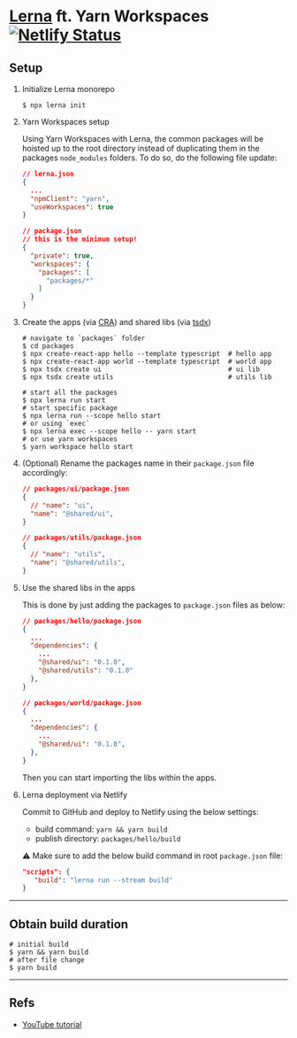 # [Lerna](https://github.com/lerna/lerna) ft. Yarn Workspaces [![Netlify Status](https://api.netlify.com/api/v1/badges/300bb4a0-5111-4b66-8e13-1fca4199f466/deploy-status)](https://app.netlify.com/sites/monorepo-lerna-deploy/deploys)

## Setup

1. Initialize Lerna monorepo

   ```shell
   $ npx lerna init
   ```

2. Yarn Workspaces setup

   Using Yarn Workspaces with Lerna, the common packages will be hoisted up to the root directory instead of duplicating them in the packages `node_modules` folders. To do so, do the following file update:

   ```json
   // lerna.json
   {
     ...
     "npmClient": "yarn",
     "useWorkspaces": true
   }

   // package.json
   // this is the minimum setup!
   {
     "private": true,
     "workspaces": {
       "packages": [
         "packages/*"
       ]
     }
   }
   ```

3. Create the apps (via [CRA](https://github.com/facebook/create-react-app)) and shared libs (via [tsdx](https://github.com/formium/tsdx))

   ```shell
   # navigate to `packages` folder
   $ cd packages
   $ npx create-react-app hello --template typescript  # hello app
   $ npx create-react-app world --template typescript  # world app
   $ npx tsdx create ui                                # ui lib
   $ npx tsdx create utils                             # utils lib

   # start all the packages
   $ npx lerna run start
   # start specific package
   $ npx lerna run --scope hello start
   # or using `exec`
   $ npx lerna exec --scope hello -- yarn start
   # or use yarn workspaces
   $ yarn workspace hello start
   ```

4. (Optional) Rename the packages name in their `package.json` file accordingly:

   ```json
   // packages/ui/package.json
   {
     // "name": "ui",
     "name": "@shared/ui",
   }

   // packages/utils/package.json
   {
     // "name": "utils",
     "name": "@shared/utils",
   }
   ```

5. Use the shared libs in the apps

   This is done by just adding the packages to `package.json` files as below:

   ```json
   // packages/hello/package.json
   {
     ...
     "dependencies": {
       ...
       "@shared/ui": "0.1.0",
       "@shared/utils": "0.1.0"
     },
   }

   // packages/world/package.json
   {
     ...
     "dependencies": {
       ...
       "@shared/ui": "0.1.0",
     },
   }
   ```

   Then you can start importing the libs within the apps.

6. Lerna deployment via Netlify

   Commit to GitHub and deploy to Netlify using the below settings:

   - build command: `yarn && yarn build`
   - publish directory: `packages/hello/build`

   ⚠️ Make sure to add the below build command in root `package.json` file:

   ```json
   "scripts": {
      "build": "lerna run --stream build"
   }
   ```

---

## Obtain build duration

```shell
# initial build
$ yarn && yarn build
# after file change
$ yarn build
```

---

## Refs

- [YouTube tutorial](https://youtu.be/p6qoJ4apCjA)
